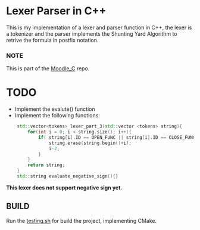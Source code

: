 # Lexer Parser in C++
This is my implementation of a lexer and parser function in C++, the lexer is a tokenizer and the parser implements the Shunting Yard Algorithm to retrive the formula in postfix notation.

### NOTE
This is part of the [Moodle_C](https://github.com/Uriegas/Moodle_C-) repo.

# TODO
* Implement the evalute() function
* Implement the following functions:
```c++
    std::vector<tokens> lexer_part_3(std::vector <tokens> string){
        for(int i = 0; i < string.size(); i++){
            if( string[i].ID == OPEN_FUNC || string[i].ID == CLOSE_FUNC){
                string.erase(string.begin()+i);
                i-2;
            }
        }
        return string;
    }
    std::string evaluate_negative_sign(){}
```
**This lexer does not support negative sign yet.**

## BUILD
Run the [testing.sh](testing.sh) for build the project, implementing CMake.
